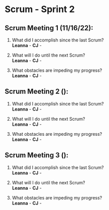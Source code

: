 # Scrum - Sprint 2

## Scrum Meeting 1 (11/16/22):

1.	What did I accomplish since the last Scrum?  
    **Leanna** - 
    **CJ** - 
    
2.	What will I do until the next Scrum?  
    **Leanna** - 
    **CJ** -  
    
3.	What obstacles are impeding my progress?  
    **Leanna** - 
    **CJ** - 



## Scrum Meeting 2 ():

1.	What did I accomplish since the last Scrum?  
    **Leanna** - 
   **CJ** - 
    
2.	What will I do until the next Scrum?  
    **Leanna** - 
    **CJ** -  
    
3.	What obstacles are impeding my progress?  
    **Leanna** - 
    **CJ** - 



## Scrum Meeting 3 ():

1.	What did I accomplish since the last Scrum?  
    **Leanna** - 
   **CJ** -  
    
2.	What will I do until the next Scrum?  
    **Leanna** - 
    **CJ** -  
    
3.	What obstacles are impeding my progress?  
    **Leanna** - 
    **CJ** - 
